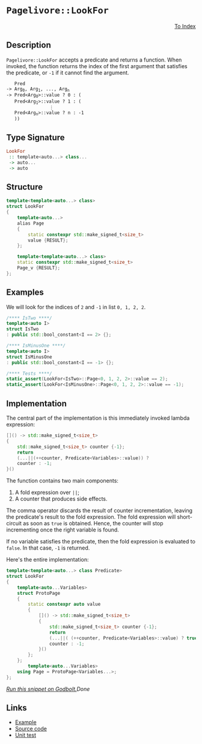 <!-- Copyright 2024 Feng Mofan
SPDX-License-Identifier: Apache-2.0 -->

# `Pagelivore::LookFor`

<p style='text-align: right;'><a href="../../../facilities/metafunctions.md#pagelivore-look-for">To Index</a></p>

## Description

`Pagelivore::LookFor` accepts a predicate and returns a function.
When invoked, the function returns the index of the first argument that satisfies the predicate, or `-1` if it cannot find the argument.

<pre><code>   Pred
-> Arg<sub>0</sub>, Arg<sub>1</sub>, ..., Arg<sub>n</sub>
-> Pred&lt;Arg<sub>0</sub>&gt;::value ? 0 : (
   Pred&lt;Arg<sub>1</sub>&gt;::value ? 1 : (
                &vellip;
   Pred&lt;Arg<sub>n</sub>&gt;::value ? n : -1
   ))</code></pre>

## Type Signature

```Haskell
LookFor
 :: template<auto...> class...
 -> auto...
 -> auto
```

## Structure

```C++
template<template<auto...> class>
struct LookFor
{
    template<auto...>
    alias Page
    {
        static constexpr std::make_signed_t<size_t>
        value {RESULT};
    };

    template<template<auto...> class>
    static constexpr std::make_signed_t<size_t>
    Page_v {RESULT};
};
```

## Examples

We will look for the indices of `2` and `-1` in list `0, 1, 2, 2`.

```C++
/**** IsTwo ****/
template<auto I>
struct IsTwo
: public std::bool_constant<I == 2> {};

/**** IsMinusOne ****/
template<auto I>
struct IsMinusOne
: public std::bool_constant<I == -1> {};

/**** Tests ****/
static_assert(LookFor<IsTwo>::Page<0, 1, 2, 2>::value == 2);
static_assert(LookFor<IsMinusOne>::Page<0, 1, 2, 2>::value == -1);
```

## Implementation

The central part of the implementation is this immediately invoked lambda expression:

```C++
[]() -> std::make_signed_t<size_t>
{
    std::make_signed_t<size_t> counter {-1};
    return
    (...||(++counter, Predicate<Variables>::value)) ? 
    counter : -1;
}()
```

The function contains two main components:

1. A fold expression over `||`;
2. A counter that produces side effects.

The comma operator discards the result of counter incrementation, leaving the predicate's result to the fold expression.
The fold expression will short-circuit as soon as `true` is obtained.
Hence, the counter will stop incrementing once the right variable is found.

If no variable satisfies the predicate, then the fold expression is evaluated to `false`. In that case, `-1` is returned.

Here's the entire implementation:

```C++
template<template<auto...> class Predicate>
struct LookFor
{
    template<auto...Variables>
    struct ProtoPage
    {
        static constexpr auto value
        {
            []() -> std::make_signed_t<size_t>
            {
                std::make_signed_t<size_t> counter {-1};
                return
                (...||( (++counter, Predicate<Variables>::value) ? true : false)) ? 
                counter : -1;
            }()
        };
    };
        template<auto...Variables>
    using Page = ProtoPage<Variables...>;
};
```

[*Run this snippet on Godbolt.*](https://godbolt.org/#z:OYLghAFBqd5QCxAYwPYBMCmBRdBLAF1QCcAaPECAMzwBtMA7AQwFtMQByARg9KtQYEAysib0QXACx8BBAKoBnTAAUAHpwAMvAFYTStJg1DIApACYAQuYukl9ZATwDKjdAGFUtAK4sGIAGwA7KSuADJ4DJgAcj4ARpjEIJIAnKQADqgKhE4MHt6%2BAcEZWY4C4ZExLPGJKbaY9qUMQgRMxAR5Pn5BdQ05za0E5dFxCUmpCi1tHQXdEwNDldVjAJS2qF7EyOwcAPQAVAeHR8cnezsmGgCC%2B4cA1AAimGmujMh4mAq3R%2BdXN6f/xx%2BlwuwLMAGYIshvFhbiYwW4CABPZ4AfQIxCYhAUcOwIPMEIYUK8MLhbmQE3QWCoOLxvwB9MBIL%2Be1uAEkWGl6GxBExGl9DkDmQyAUCQQRMByDOLSeLJbzMKSmF4iAA6NU425QpgKT7KYiYfCiaVg3FXCbELwOW6hVCoADWADESHjAlYrrcPbdZZz5Yrlag1SqAGqtPBMWL0bEmkGe27my0EW561BEZRMYAK92ekyumOxz1zRzITUCCaYVRpYi3JVEW4ANzEXkzl3z2dzWdbsZMAFYrN37hBlrcALQaikgEAsJh2zAorLASLoNGkrIAL1nBBpHc7HpzbpbO8748n09n88Xy/ha43GrQXkECVhruHXBz9zh%2B8Pnf1BA2DDzX6xhAgY5m4oEQLcEDWNYd4PmQSb6oavrwiGxBhhGHw4hODbeJgQ5wg6XoWpgtwgLcVBiEoyz4WChEAYBHqweKVZkS%2BH70Tub6DhxbbvmCn68ex26xt6UoKvCNYBmqqHoZGW4Hh6XhZEYSbpiRcL3AhKaoGmGakjJ4aRiB0b8S6fH7kywqMnSdzYKorCciR3yWVZAq0tcRxsgoAAqADuqD8gcQKichbiSWy8nxlarI%2Bf5IJkWkXgRngxbHrEtq0CiaAMHMgikqysJgnxmlmBqe5vkJwI2QcXkALIREpADykSBWcYoSj6xphf6EXRma6IJnVDUKM1zYJUltApXGBDoBO6WeFlpYtHl8IFRpGkjq%2BJpPlYgTme5zK3N5HwEJ8zn9byKUotqShtBANr2k6xD5bFqBYSAuniW4GikLcXC/WYAPvThTaFcVtxmMslWFldN0JAQ922o6zqrQo9UME1kTvZ9pI/X9ANAya2GNupRUbS%2BUP8Rwqy0Jw3a8H4HBaKQqCcGBljWHG6ybOp4I8KQBCaNTqx2iA3aSCqGgABxmGYyTJFw3bS1LXCBIE0i0xwki8CwEgaD9jPM6zHC8AoIA/YLTPU6QcCwDAiAgOsBCJQQ5CUGgHJ0AkUSsNsqhS/4w7%2BJItzAMgxZSCqZi8AahAkHgs3/fwggiGI7BSDIgiKCo6hW6Quj/b5GJpJwPA03TDNCyznCNcqLu3KgVC3P7gfB6H4d/RLZiQR4nv0FW%2BJcMsvCW1oqwQEgHtpF7ZAUBAU8zyAwBSIDNC0MxZsQLEVexBErSIqXvC78wxCIo1sTaJgDiH6QHvcgQzW0AfedYLEXjAGFtC0Gb3C8FgU5GHEC/PA%2BoHB4DrB8Ku5Yr7Km2PzCI4pNbM0mrEDEp8PBYCruiPAutf6kAgcQdKShHgAOAJNIwQtVhUAMMABQQZ3i%2BUas8Rm/Nk7CFEOIDObDs5qCrgXfQhhjDQUsPoPAsQzaQFWKgNIjQf7DgpBpUwHNLBmCNgQtCWAJGDh6FfRoLgGDuE8J0PQYQIjDCqKMf6xRsgCGmH4KxmQbEMAWCMRI/07C6L6JMdoRiCjuPqJ4gQ/Q2guIsW42w3i7F6DmCEsxixLGrAUNzLYEhy4cHpqQQ2vBjbNwDkHEOYcI5d0grgOOA8%2BbDwFpQ1YCBMBMCwIkbRotJBghVMkME6sNCSDMJIfw%2Btuz%2BFSJrbWpBdZgi4CqfwXB/BS2SCrfw4tFbtP8JkquxtTbmyqVbce9sJ6OzrsqN289UB929r7TgrQWB1kCMOJgmoDAqS4MkFUEzmaxyIBovQbDU6cOkNwpQvC866EBkXJgJdf5pIyVk6uHBa7O2VA3JuLd8n3MEX9Z5rye4nOnv3WE4JIYj0oTbSe2KZ5HIXv3FADzl4Kx%2BmvDelBt552PvvG%2BLLT7n0vtfPBd9GAPwYE/Kur936f2/jff%2BgigHM3wKAxwECf5vNUDA8UN8EH1CrigtBiIMHbGZtg3B/MCFEMwCQyVERQDbL4DQuhDCmGMBvt8jh6c/myB4bnZmwKBEUKUVYERKCtFSJkTkORCiio%2BusKo7J6iE6QMkTosBzgICuCif9UxFRXF6GsY0FN6RHGNFCUsfxvQgmRN8fY%2BNjRgmDDiRm9xpb8jlpidW9NYTUlrA2Ckoe%2BgK6rLzjk5FbctSPIxZLEp%2BAPl4vGZU0ewtSC1PqaMbRwydYgDBM8rpgRuzJDVmCbpvTJD/Whes2wmyZ07PgHsp2LtyWkv7j7NgFziAsDbiwBQdZix1ieSqMSEwY7jvjonTO7C04SBdVnAF7qdCrtIKC8FZdu3pMrn2muBzEyN2bi%2Bt9H6v0/sTBAXuOLHz4jBNOoleyKUJBvacxI760hpBRJ%2B5IKJcMolUMHPgdAGVbx3nvU%2BbLeNnwvrom%2BvLBCP2ftKzAb8P5iDFXgiVgDdV/xAZ4%2BVUClXIFgaqh8SDeCav3jqrBaEDW8CNZkE1EozUUMtdQ9MNrMCMOYQ62QPznVAbdXw6D1KUDCJsP6%2BAgbZGcB2OOcNKi1EJA0bG7RHiE1%2BCTQYnNabzGFtzSUHIOas05ALZYitXiBg5ti5W7xOXwlNsKyVmtrau1JI7enSFSGjacAwyHV9776w4flBMMdZTJ1D0JdsmpdSGmUDSSM3WcsVRgjBN2JWB79bTcCDM3tTWTYnottU0gzTuxtNVoEfWUsUhcC4DLMwKzNZgka9kzgA2x5pOjit67a2z2rAIVkZwkggA%3D%3D)$Done$

## Links

- [Example](../../../code/facilities/metafunctions/pagelivore/look_for/implementation.hpp)
- [Source code](../../../../conceptrodon/pagelivore/look_for.hpp)
- [Unit test](../../../../tests/unit/metafunctions/pagelivore/look_for.test.hpp)
